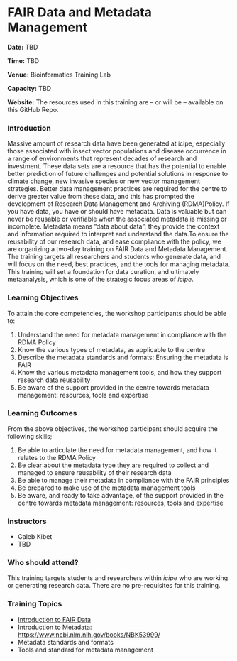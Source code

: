 # FAIR Data and Metadata Management

**Date:** TBD

**Time:** TBD

**Venue:** Bioinformatics Training Lab

**Capacity:** TBD

**Website:** The resources used in this training are – or will be – available on this GitHub Repo.

### Introduction
Massive amount of research data have been generated at icipe, especially those associated with insect vector populations and disease occurrence in a range of environments that represent decades of research and investment. These data sets are a resource that has the potential to enable better prediction of future challenges and potential solutions in response to climate change, new invasive species or new vector management strategies. Better data management practices are required for the centre to derive greater value from these data, and this has prompted the development of Research Data Management and Archiving (RDMA)Policy. If you have data, you have or should have metadata. Data is valuable but can never be reusable or verifiable when the associated metadata is missing or incomplete. Metadata means ”data about data”; they provide the context and information required to interpret and understand the data.To ensure the reusability of our research data, and ease compliance with the policy, we are organizing a two-day training on FAIR Data and Metadata Management. The training targets all researchers and students who generate data, and will focus on the need, best practices, and the tools for managing metadata. This training will set a foundation for data curation, and ultimately metaanalysis, which is one of the strategic focus areas of *icipe*. 


### Learning Objectives
To attain the core competencies, the workshop participants should be able to:
1. Understand the need for metadata management in compliance with the RDMA Policy 
2. Know the various types of metadata, as applicable to the centre
3. Describe the metadata standards and formats: Ensuring the metadata is FAIR
4. Know the various metadata management tools, and how they support research data reusability
5. Be aware of the support provided in the centre towards metadata management: resources, tools and expertise


### Learning Outcomes
From the above objectives, the workshop participant should acquire the following skills;
1. Be able to articulate the need for metadata management, and how it relates to the RDMA Policy 
2. Be clear about the metadata type they are required to collect and managed to ensure reusability of their research data
3. Be able to manage their metadata in compliance with the FAIR principles
4. Be prepared to make use of the metadata management tools
5. Be aware, and ready to take advantage,  of the support provided in the centre towards metadata management: resources, tools and expertise

### Instructors
- Caleb Kibet
- TBD
### Who should attend?

This training targets students and researchers within *icipe* who are working or generating research data. There are no pre-requisites for this training. 

### Training Topics
- [Introduction to FAIR Data](https://www.nature.com/articles/sdata201618)
- Introduction to Metadata: https://www.ncbi.nlm.nih.gov/books/NBK53999/
- Metadata standards and formats
- Tools and standard for metadata management
